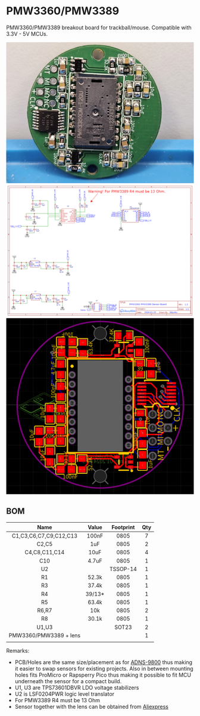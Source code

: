 # **PMW3360/PMW3389**
PMW3360/PMW3389 breakout board for trackball/mouse. Compatible with 3.3V - 5V MCUs.

![](/img/Sensor.jpg)
![](/img/Schematic.png)
![](/img/PCB.png)


## **BOM**
|Name                       |Value  |Footprint  |Qty    |
|:---:                      |:---:  |:---:      |:---:  |
|C1,C3,C6,C7,C9,C12,C13     |100nF  |0805       |7      |
|C2,C5                      |1uF    |0805       |2      |
|C4,C8,C11,C14              |10uF   |0805       |4      |
|C10                        |4.7uF  |0805       |1      |
|U2                         |       |TSSOP-14   |1      |
|R1                         |52.3k  |0805       |1      |
|R3                         |37.4k  |0805       |1      |
|R4                         |39/13* |0805       |1      |
|R5                         |63.4k  |0805       |1      |
|R6,R7                      |10k    |0805       |2      |
|R8                         |30.1k  |0805       |1      |
|U1,U3                      |       |SOT23      |2      |
|PMW3360/PMW3389 + lens     |       |           |1      |
||

Remarks:
*   PCB/Holes are the same size/placement as for [ADNS-9800](https://github.com/kbjunky/ADNS9800) thus making it easier to swap sensors for existing projects. Also in between mounting holes fits ProMicro or Rapsperry Pico thus making it possible to fit MCU underneath the sensor for a compact build.
*   U1, U3 are TPS73601DBVR LDO voltage stabilizers
*   U2 is LSF0204PWR logic level translator
*   For PMW3389 R4 must be 13 Ohm
*   Sensor together with the lens can be obtained from [Aliexpress](https://www.aliexpress.com/item/33056166849.html?spm=a2g0o.productlist.0.0.38b76a63WwCLxK&algo_pvid=fbcd6a66-b324-4e10-9381-b374719f1ea1&algo_exp_id=fbcd6a66-b324-4e10-9381-b374719f1ea1-1)
